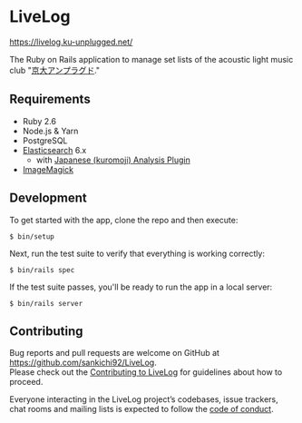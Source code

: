 # LiveLog

https://livelog.ku-unplugged.net/

The Ruby on Rails application to manage set lists of the acoustic light music club "[京大アンプラグド](http://ku-unplugged.net/)."

## Requirements

- Ruby 2.6
- Node.js & Yarn
- PostgreSQL
- [Elasticsearch](https://www.elastic.co/guide/en/elasticsearch/reference/current/install-elasticsearch.html) 6.x
  - with [Japanese (kuromoji) Analysis Plugin](https://www.elastic.co/guide/en/elasticsearch/plugins/current/analysis-kuromoji.html)
- [ImageMagick](https://imagemagick.org/)

## Development

To get started with the app, clone the repo and then execute:

    $ bin/setup

Next, run the test suite to verify that everything is working correctly:

    $ bin/rails spec

If the test suite passes, you'll be ready to run the app in a local server:

    $ bin/rails server

## Contributing

Bug reports and pull requests are welcome on GitHub at https://github.com/sankichi92/LiveLog.  
Please check out the [Contributing to LiveLog](https://github.com/sankichi92/LiveLog/blob/master/CONTRIBUTING.md) for guidelines about how to proceed.

Everyone interacting in the LiveLog project’s codebases, issue trackers, chat rooms and mailing lists is expected to follow the [code of conduct](https://github.com/sankichi92/LiveLog/blob/master/CODE_OF_CONDUCT.md).
